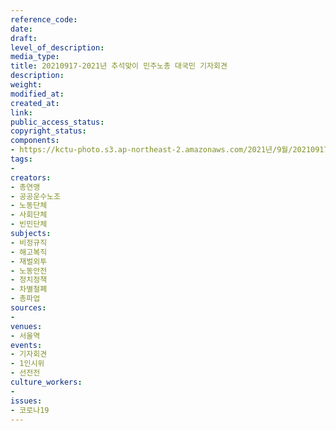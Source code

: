 ```yaml
---
reference_code: 
date: 
draft: 
level_of_description: 
media_type: 
title: 20210917-2021년 추석맞이 민주노총 대국민 기자회견
description: 
weight: 
modified_at: 
created_at: 
link: 
public_access_status: 
copyright_status: 
components:
- https://kctu-photo.s3.ap-northeast-2.amazonaws.com/2021년/9월/20210917-2021년+추석맞이+민주노총+대국민+기자회견/_5D40084.jpg
tags:
- 
creators:
- 총연맹
- 공공운수노조
- 노동단체
- 사회단체
- 빈민단체
subjects:
- 비정규직
- 해고복직
- 재벌외투
- 노동안전
- 정치정책
- 차별철폐
- 총파업
sources:
- 
venues:
- 서울역
events:
- 기자회견
- 1인시위
- 선전전
culture_workers:
- 
issues:
- 코로나19
---
```

